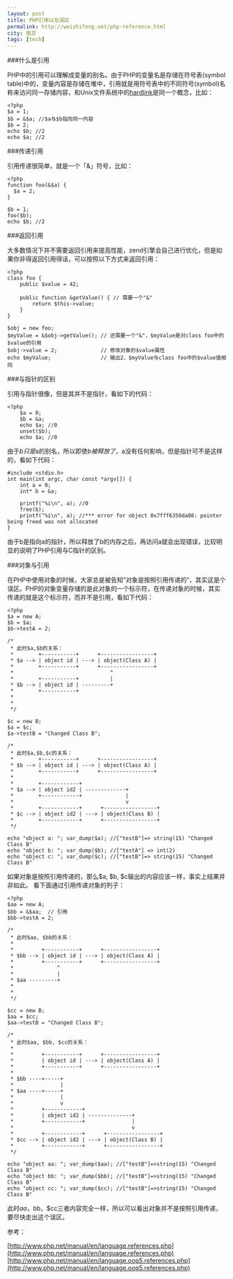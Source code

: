 ```yaml
---
layout: post
title: PHP引用以及误区
permalink: http://weizhifeng.net/php-reference.html
city: 南京
tags: [tech]
---
```


###什么是引用

PHP中的引用可以理解成变量的别名。由于PHP的变量名是存储在符号表(symbol table)中的，变量内容是存储在堆中，引用就是用符号表中的不同符号(symbol)名称来访问同一存储内容，和Unix文件系统中的[hardlink][1]是同一个概念，比如：

	<?php
	$a = 1;
	$b = &$a; //$a与$b指向同一内容
	$b = 2;
	echo $b; //2
	echo $a; //2


###传递引用

引用传递很简单，就是一个「&」符号，比如：

	<?php
	function foo(&$a) {
	  $a = 2;
	}

	$b = 1;
	foo($b);
	echo $b; //2

###返回引用

大多数情况下并不需要返回引用来提高性能，zend引擎会自己进行优化，但是如果你非得返回引用得话，可以按照以下方式来返回引用：

	<?php
	class foo {
	    public $value = 42;

	    public function &getValue() { // 需要一个"&"
	        return $this->value;
	    }
	}

	$obj = new foo;
	$myValue = &$obj->getValue(); // 还需要一个"&"，$myValue是对class foo中的$value的引用
	$obj->value = 2;              // 修改对象的$value属性
	echo $myValue;                // 输出2，$myValue与class foo中的$value值相同


###与指针的区别

引用与指针很像，但是其并不是指针，看如下的代码：

	<?php
	    $a = 0;
	    $b = &a;
	    echo $a; //0
	    unset($b);
	    echo $a; //0

由于$b只是$a的别名，所以即使$b被释放了，$a没有任何影响，但是指针可不是这样的，看如下代码：

	#include <stdio.h>
	int main(int argc, char const *argv[]) {
	    int a = 0;
	    int* b = &a;
		
	    printf("%i\n", a); //0
	    free(b);
	    printf("%i\n", a); //*** error for object 0x7fff6350da08: pointer being freed was not allocated
	}

由于b是指向a的指针，所以释放了b的内存之后，再访问a就会出现错误，比较明显的说明了PHP引用与C指针的区别。

###对象与引用

在PHP中使用对象的时候，大家总是被告知“对象是按照引用传递的”，其实这是个误区。PHP的对象变量存储的是此对象的一个标示符，在传递对象的时候，其实传递的就是这个标示符，而并不是引用，看如下代码：

	<?php
	$a = new A;
	$b = $a;    
	$b->testA = 2;

	/*
	 * 此时$a,$b的关系：
	 *        +-----------+      +-----------------+
	 * $a --> | object id | ---> | object(Class A) |
	 *        +-----------+      +-----------------+
	 *                               ^
	 *        +-----------+          |
	 * $b --> | object id | ---------+
	 *        +-----------+    
	 *
	 *
	 */

	$c = new B;
	$a = $c;
	$a->testB = "Changed Class B";

	/*
	 * 此时$a,$b,$c的关系：
	 *        +-----------+      +-----------------+
	 * $b --> | object id | ---> | object(Class A) |
	 *        +-----------+      +-----------------+
	 *                               
	 *        +------------+          
	 * $a --> | object id2 | -------------+
	 *        +------------+              |
	 *                                    v
	 *        +------------+      +-----------------+
	 * $c --> | object id2 | ---> | object(Class B) |
	 *        +------------+      +-----------------+
	 */
	 
	echo "object a: "; var_dump($a); //["testB"]=> string(15) "Changed Class B"
	echo "object b: "; var_dump($b); //["testA"] => int(2)
	echo "object c: "; var_dump($c); //["testB"]=> string(15) "Changed Class B"

如果对象是按照引用传递的，那么$a, $b, $c输出的内容应该一样，事实上结果并非如此。 看下面通过引用传递对象的列子：

	<?php
	$aa = new A;
	$bb = &$aa;  // 引用 
	$bb->testA = 2;

	/*
	 * 此时$aa, $bb的关系：
	 *
	 *         +-----------+      +-----------------+
	 * $bb --> | object id | ---> | object(Class A) |
	 *         +-----------+      +-----------------+
	 *              ^                  
	 *              |
	 * $aa ---------+ 
	 *
	 *
	 */

	$cc = new B;
	$aa = $cc;
	$aa->testB = "Changed Class B";

	/*
	 * 此时$aa, $bb, $cc的关系：
	 *
	 *         +-----------+      +-----------------+
	 *         | object id | ---> | object(Class A) |
	 *         +-----------+      +-----------------+
	 *              
	 * $bb ---->-----+      
	 *               |
	 * $aa ---->-----+
	 *               |  
	 *               v   
	 *         +------------+      
	 *         | object id2 | --------------+ 
	 *         +------------+               |
	 *                                      v
	 *         +------------+      +-----------------+
	 * $cc --> | object id2 | ---> | object(Class B) |
	 *         +------------+      +-----------------+
	 */

	echo "object aa: "; var_dump($aa); //["testB"]=>string(15) "Changed Class B"
	echo "object bb: "; var_dump($bb); //["testB"]=>string(15) "Changed Class B"
	echo "object cc: "; var_dump($cc); //["testB"]=>string(15) "Changed Class B"

此时$aa，$bb，$cc三者内容完全一样，所以可以看出对象并不是按照引用传递，要尽快走出这个误区。

参考：

[http://www.php.net/manual/en/language.references.php](http://www.php.net/manual/en/language.references.php)
[http://www.php.net/manual/en/language.oop5.references.php](http://www.php.net/manual/en/language.oop5.references.php)

[1]: http://en.wikipedia.org/wiki/Hard_link "Hard link"
